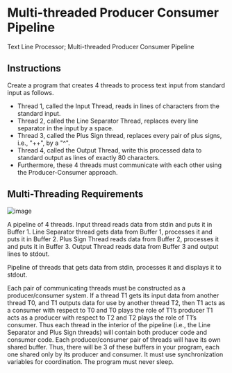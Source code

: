 # Multi-threaded Producer Consumer Pipeline
Text Line Processor; Multi-threaded Producer Consumer Pipeline

## Instructions
Create a program that creates 4 threads to process text input from standard input as follows.
- Thread 1, called the Input Thread, reads in lines of characters from the standard input.
- Thread 2, called the Line Separator Thread, replaces every line separator in the input by a space.
- Thread 3, called the Plus Sign thread, replaces every pair of plus signs, i.e., "++", by a "^".
- Thread 4, called the Output Thread, write this processed data to standard output as lines of exactly 80 characters.
- Furthermore, these 4 threads must communicate with each other using the Producer-Consumer approach. 

## Multi-Threading Requirements
![image](https://user-images.githubusercontent.com/71689421/168721083-2bf7fbcb-7186-40a2-aae4-ab92837661fd.png)

A pipeline of 4 threads. 
Input thread reads data from stdin and puts it in Buffer 1. 
Line Separator thread gets data from Buffer 1, processes it and puts it in Buffer 2. 
Plus Sign Thread reads data from Buffer 2, processes it and puts it in Buffer 3. 
Output Thread reads data from Buffer 3 and output lines to stdout.

Pipeline of threads that gets data from stdin, processes it and displays it to stdout.

Each pair of communicating threads must be constructed as a producer/consumer system.
If a thread T1 gets its input data from another thread T0, and T1 outputs data for use by another thread T2, then T1 acts as a consumer with respect to T0 and T0 plays the role of T1’s producer T1 acts as a producer with respect to T2 and T2 plays the role of T1’s consumer. Thus each thread in the interior of the pipeline (i.e., the Line Separator and Plus Sign threads) will contain both producer code and consumer code. Each producer/consumer pair of threads will have its own shared buffer. Thus, there will be 3 of these buffers in your program, each one shared only by its producer and consumer.
It must use synchronization variables for coordination. The program must never sleep.
